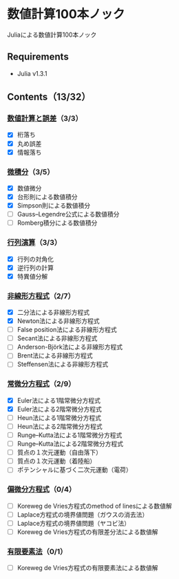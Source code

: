 # 数値計算100本ノック

Juliaによる数値計算100本ノック

## Requirements
* Julia v1.3.1

## Contents（13/32）

### [数値計算と誤差](numerical_error)（3/3）
* [x] 桁落ち
* [x] 丸め誤差
* [x] 情報落ち

### [微積分](calculus)（3/5）
* [x] 数値微分
* [x] 台形則による数値積分
* [x] Simpson則による数値積分
* [ ] Gauss–Legendre公式による数値積分
* [ ] Romberg積分による数値積分

### [行列演算](matrix_operation)（3/3）
* [x] 行列の対角化
* [x] 逆行列の計算
* [x] 特異値分解

### [非線形方程式](nonlinear_equation)（2/7）
* [x] 二分法による非線形方程式
* [x] Newton法による非線形方程式
* [ ] False position法による非線形方程式
* [ ] Secant法による非線形方程式
* [ ] Anderson-Björk法による非線形方程式
* [ ] Brent法による非線形方程式
* [ ] Steffensen法による非線形方程式

### [常微分方程式](ode)（2/9）
* [x] Euler法による1階常微分方程式
* [x] Euler法による2階常微分方程式
* [ ] Heun法による1階常微分方程式
* [ ] Heun法による2階常微分方程式
* [ ] Runge–Kutta法による1階常微分方程式
* [ ] Runge–Kutta法による2階常微分方程式
* [ ] 質点の１次元運動（自由落下）
* [ ] 質点の１次元運動（着陸船）
* [ ] ポテンシャルに基づく二次元運動（電荷）

### [偏微分方程式](pde)（0/4）
* [ ] Koreweg de Vries方程式のmethod of linesによる数値解
* [ ] Laplace方程式の境界値問題（ガウスの消去法）
* [ ] Laplace方程式の境界値問題（ヤコビ法）
* [ ] Koreweg de Vries方程式の有限差分法による数値解

### [有限要素法](fem)（0/1）
* [ ] Koreweg de Vries方程式の有限要素法による数値解
